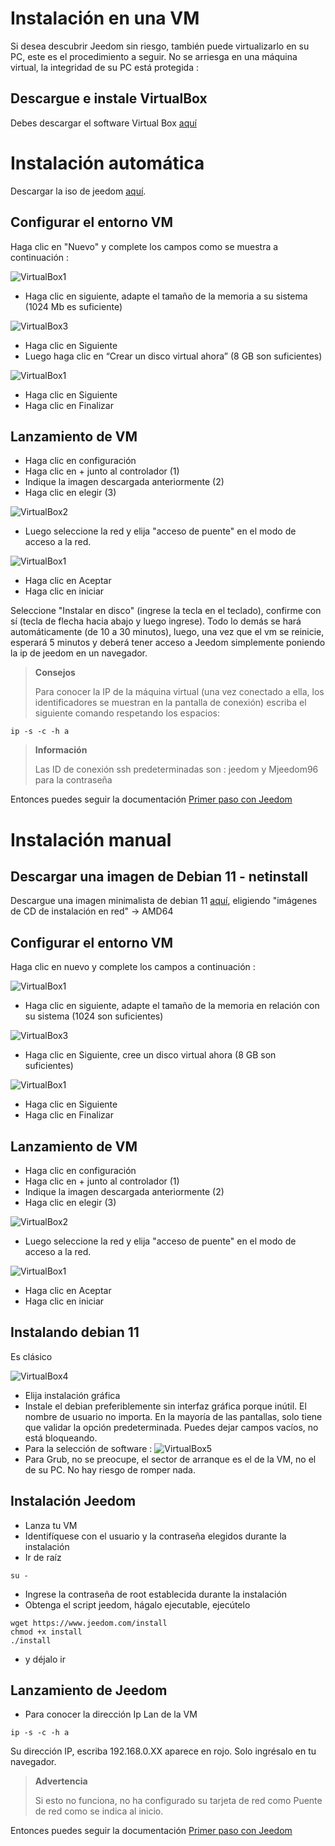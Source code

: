 # Instalación en una VM

Si desea descubrir Jeedom sin riesgo, también puede virtualizarlo en su PC, este es el procedimiento a seguir. No se arriesga en una máquina virtual, la integridad de su PC está protegida :

## Descargue e instale VirtualBox

Debes descargar el software Virtual Box [aquí](https://www.virtualbox.org/wiki/Downloads)

# Instalación automática

Descargar la iso de jeedom [aquí](https://images.jeedom.com/x86-64/).

## Configurar el entorno VM

Haga clic en "Nuevo" y complete los campos como se muestra a continuación :

![VirtualBox1](images/VM1.png)

-   Haga clic en siguiente, adapte el tamaño de la memoria a su sistema (1024 Mb es suficiente)

![VirtualBox3](images/VM2.png)

-   Haga clic en Siguiente
-   Luego haga clic en “Crear un disco virtual ahora” (8 GB son suficientes)

![VirtualBox1](images/VM3.png)

-   Haga clic en Siguiente
-   Haga clic en Finalizar

## Lanzamiento de VM

-   Haga clic en configuración
-   Haga clic en + junto al controlador (1)
-   Indique la imagen descargada anteriormente (2)
-   Haga clic en elegir (3)

![VirtualBox2](images/VM5.png)


-   Luego seleccione la red y elija "acceso de puente" en el modo de acceso a la red.
  
![VirtualBox1](images/VM6.png)

-   Haga clic en Aceptar
-   Haga clic en iniciar

Seleccione "Instalar en disco" (ingrese la tecla en el teclado), confirme con sí (tecla de flecha hacia abajo y luego ingrese). Todo lo demás se hará automáticamente (de 10 a 30 minutos), luego, una vez que el vm se reinicie, esperará 5 minutos y deberá tener acceso a Jeedom simplemente poniendo la ip de jeedom en un navegador.

>**Consejos**
>
>Para conocer la IP de la máquina virtual (una vez conectado a ella, los identificadores se muestran en la pantalla de conexión) escriba el siguiente comando respetando los espacios: 
````
ip -s -c -h a
````

> **Información**
>
> Las ID de conexión ssh predeterminadas son : jeedom y Mjeedom96 para la contraseña 

Entonces puedes seguir la documentación [Primer paso con Jeedom](https://doc.jeedom.com/es_ES/premiers-pas/index)

# Instalación manual

## Descargar una imagen de Debian 11 - netinstall

Descargue una imagen minimalista de debian 11 [aquí](https://www.debian.org/releases/bullseye/debian-installer/), eligiendo "imágenes de CD de instalación en red" -> AMD64

## Configurar el entorno VM

Haga clic en nuevo y complete los campos a continuación :

![VirtualBox1](images/VM1.png)

-   Haga clic en siguiente, adapte el tamaño de la memoria en relación con su sistema (1024 son suficientes)

![VirtualBox3](images/VM2.png)

-   Haga clic en Siguiente, cree un disco virtual ahora (8 GB son suficientes)

![VirtualBox1](images/VM3.png)

-   Haga clic en Siguiente
-   Haga clic en Finalizar

## Lanzamiento de VM

-   Haga clic en configuración
-   Haga clic en + junto al controlador (1)
-   Indique la imagen descargada anteriormente (2)
-   Haga clic en elegir (3)

![VirtualBox2](images/VM5.png)


-   Luego seleccione la red y elija "acceso de puente" en el modo de acceso a la red.
  
![VirtualBox1](images/VM6.png)

-   Haga clic en Aceptar
-   Haga clic en iniciar

## Instalando debian 11

Es clásico

![VirtualBox4](images/VirtualBox4.PNG)

-   Elija instalación gráfica
-   Instale el debian preferiblemente sin interfaz gráfica porque inútil. El nombre de usuario no importa. En la mayoría de las pantallas, solo tiene que validar la opción predeterminada. Puedes dejar campos vacíos, no está bloqueando.
-   Para la selección de software :
![VirtualBox5](images/VirtualBox5.PNG)
-   Para Grub, no se preocupe, el sector de arranque es el de la VM, no el de su PC. No hay riesgo de romper nada.

## Instalación Jeedom

-   Lanza tu VM
-   Identifíquese con el usuario y la contraseña elegidos durante la instalación
-   Ir de raíz

``su -``

-   Ingrese la contraseña de root establecida durante la instalación
-   Obtenga el script jeedom, hágalo ejecutable, ejecútelo

````
wget https://www.jeedom.com/install
chmod +x install
./install
````

-   y déjalo ir

## Lanzamiento de Jeedom

-   Para conocer la dirección Ip Lan de la VM

````
ip -s -c -h a
````

Su dirección IP, escriba 192.168.0.XX aparece en rojo. Solo ingrésalo en tu navegador.

> **Advertencia**
>
> Si esto no funciona, no ha configurado su tarjeta de red como Puente de red como se indica al inicio.

Entonces puedes seguir la documentación [Primer paso con Jeedom](https://doc.jeedom.com/es_ES/premiers-pas/index)
